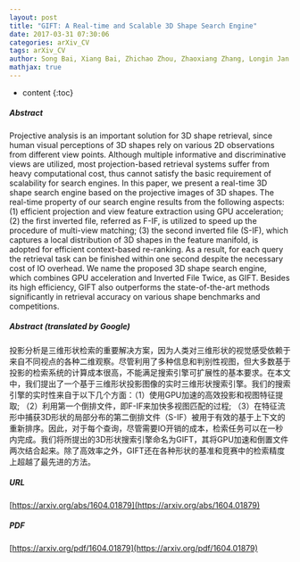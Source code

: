 ```yaml
---
layout: post
title: "GIFT: A Real-time and Scalable 3D Shape Search Engine"
date: 2017-03-31 07:30:06
categories: arXiv_CV
tags: arXiv_CV
author: Song Bai, Xiang Bai, Zhichao Zhou, Zhaoxiang Zhang, Longin Jan Latecki
mathjax: true
---
```


* content
{:toc}

##### Abstract
Projective analysis is an important solution for 3D shape retrieval, since human visual perceptions of 3D shapes rely on various 2D observations from different view points. Although multiple informative and discriminative views are utilized, most projection-based retrieval systems suffer from heavy computational cost, thus cannot satisfy the basic requirement of scalability for search engines. In this paper, we present a real-time 3D shape search engine based on the projective images of 3D shapes. The real-time property of our search engine results from the following aspects: (1) efficient projection and view feature extraction using GPU acceleration; (2) the first inverted file, referred as F-IF, is utilized to speed up the procedure of multi-view matching; (3) the second inverted file (S-IF), which captures a local distribution of 3D shapes in the feature manifold, is adopted for efficient context-based re-ranking. As a result, for each query the retrieval task can be finished within one second despite the necessary cost of IO overhead. We name the proposed 3D shape search engine, which combines GPU acceleration and Inverted File Twice, as GIFT. Besides its high efficiency, GIFT also outperforms the state-of-the-art methods significantly in retrieval accuracy on various shape benchmarks and competitions.

##### Abstract (translated by Google)
投影分析是三维形状检索的重要解决方案，因为人类对三维形状的视觉感受依赖于来自不同视点的各种二维观察。尽管利用了多种信息和判别性视图，但大多数基于投影的检索系统的计算成本很高，不能满足搜索引擎可扩展性的基本要求。在本文中，我们提出了一个基于三维形状投影图像的实时三维形状搜索引擎。我们的搜索引擎的实时性来自于以下几个方面：（1）使用GPU加速的高效投影和视图特征提取; （2）利用第一个倒排文件，即F-IF来加快多视图匹配的过程; （3）在特征流形中捕获3D形状的局部分布的第二倒排文件（S-IF）被用于有效的基于上下文的重新排序。因此，对于每个查询，尽管需要IO开销的成本，检索任务可以在一秒内完成。我们将所提出的3D形状搜索引擎命名为GIFT，其将GPU加速和倒置文件两次结合起来。除了高效率之外，GIFT还在各种形状的基准和竞赛中的检索精度上超越了最先进的方法。

##### URL
[https://arxiv.org/abs/1604.01879](https://arxiv.org/abs/1604.01879)

##### PDF
[https://arxiv.org/pdf/1604.01879](https://arxiv.org/pdf/1604.01879)

